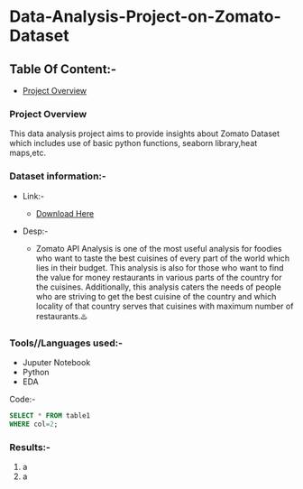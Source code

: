 # Data-Analysis-Project-on-Zomato-Dataset

## Table Of Content:-

 -  [Project Overview](#project-overview)

### Project Overview
This data analysis project aims to provide insights about Zomato Dataset which includes use of basic python functions, seaborn library,heat maps,etc.



### Dataset information:-
- Link:-
   -  [Download Here](https://www.kaggle.com/datasets/shrutimehta/zomato-restaurants-data)

- Desp:-
   -  Zomato API Analysis is one of the most useful analysis for foodies who want to taste the best cuisines of every part of the world which lies in their budget. This analysis is also for those who want to find the value for money restaurants in various parts of the country for the cuisines. Additionally, this analysis caters the needs of people who are striving to get the best cuisine of the country and which locality of that country serves that cuisines with maximum number of restaurants.♨️

### Tools//Languages used:-

- Juputer Notebook 
- Python
- EDA 

Code:-

```sql
SELECT * FROM table1
WHERE col=2;
```

### Results:-
1. a
2. a
